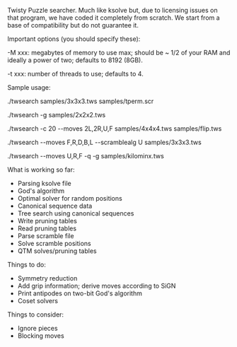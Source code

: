 Twisty Puzzle searcher.  Much like ksolve but, due to licensing issues on
that program, we have coded it completely from scratch.  We start from a
base of compatibility but do not guarantee it.

Important options (you should specify these):

   -M xxx:  megabytes of memory to use max; should be ~ 1/2 of your RAM and ideally a power of two; defaults to 8192 (8GB).

   -t xxx:  number of threads to use; defaults to 4.

Sample usage:

   ./twsearch samples/3x3x3.tws samples/tperm.scr

   ./twsearch -g samples/2x2x2.tws

   ./twsearch -c 20 --moves 2L,2R,U,F samples/4x4x4.tws samples/flip.tws

   ./twsearch --moves F,R,D,B,L --scramblealg U samples/3x3x3.tws

   ./twsearch --moves U,R,F -q -g samples/kilominx.tws

What is working so far:

* Parsing ksolve file
* God's algorithm
* Optimal solver for random positions
* Canonical sequence data
* Tree search using canonical sequences
* Write pruning tables
* Read pruning tables
* Parse scramble file
* Solve scramble positions
* QTM solves/pruning tables

Things to do:

* Symmetry reduction
* Add grip information; derive moves according to SiGN
* Print antipodes on two-bit God's algorithm
* Coset solvers

Things to consider:

* Ignore pieces
* Blocking moves
